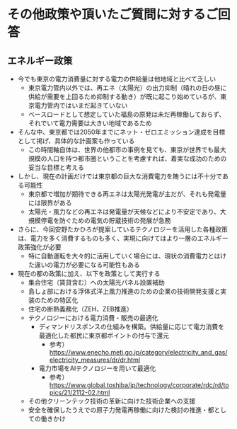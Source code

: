 # その他政策や頂いたご質問に対するご回答

## エネルギー政策

- 今でも東京の電力消費量に対する電力の供給量は他地域と比べて乏しい
    - 東京電力管内以外では、再エネ（太陽光）の出力抑制（晴れの日の昼に供給が需要を上回るため抑制する動き）が既に起こり始めているが、東京電力管内ではいまだ起きていない
    - ベースロードとして想定していた福島の原発は未だ再稼働しておらず、それでいて電力需要は大きい地域であるため
- そんな中、東京都では2050年までにネット・ゼロエミッション達成を目標として掲げ、具体的な計画案も作っている
    - この時間軸自体は、世界の他都市の事例を見ても、東京が世界でも最大規模の人口を持つ都市圏ということを考慮すれば、着実な成功のための妥当な目標と考える
- しかし、現在の計画だけでは東京都の巨大な消費電力を賄うには不十分である可能性
    - 東京都で増加が期待できる再エネは太陽光発電が主だが、それも発電量には限界がある
    - 太陽光・風力などの再エネは発電量が天候などにより不安定であり、大規模停電を防ぐための電気の貯蔵技術の発展が急務
- さらに、今回安野たかひろが提案しているテクノロジーを活用した各種政策は、電力を多く消費するものも多く、実現に向けてはより一層のエネルギー政策強化が必要
    - 特に自動運転を大々的に活用していく場合には、現状の消費電力とはけた違いの電力が必要になる可能性もある
- 現在の都の政策に加え、以下を政策として実行する
    - 集合住宅（賃貸含む）への太陽光パネル設置補助
    - 島しょ部における浮体式洋上風力推進のための企業の技術開発支援と実装のための特区化
    - 住宅の断熱義務化（ZEH、ZEB推進）
    - テクノロジーにおける電力消費・販売の最適化
        - ディマンドリスポンスの仕組みを構築。供給量に応じて電力消費を最適化した都民に東京都ポイントの付与で還元
            - 参考）<https://www.enecho.meti.go.jp/category/electricity_and_gas/electricity_measures/dr/dr.html>
        - 電力市場をAIテクノロジーを用いて最適化
            - 参考）<https://www.global.toshiba/jp/technology/corporate/rdc/rd/topics/21/2112-02.html>
    - その他クリーンテック技術の革新に向けた技術企業への支援
    - 安全を確保したうえでの原子力発電再稼働に向けた検討の推進・都としての働きかけ
